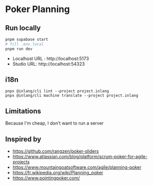 # Poker Planning

## Run locally

```sh
pnpm supabase start
# fill .env.local
pnpm run dev
```

- Localhost URL : http://localhost:5173
- Studio URL: http://localhost:54323

## i18n

```
pnpx @inlang/cli lint --project project.inlang
pnpx @inlang/cli machine translate --project project.inlang
```

## Limitations

Because I'm cheap, I don't want to run a server

## Inspired by

- https://github.com/rangzen/poker-sliders
- https://www.atlassian.com/blog/platform/scrum-poker-for-agile-projects
- https://www.mountaingoatsoftware.com/agile/planning-poker
- https://fr.wikipedia.org/wiki/Planning_poker
- https://www.pointingpoker.com/
